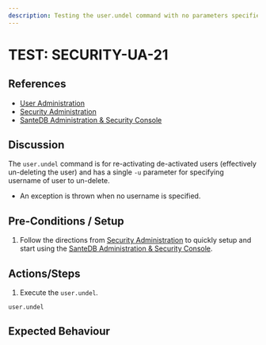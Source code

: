 ```yaml
---
description: Testing the user.undel command with no parameters specified.
---
```


# TEST: SECURITY-UA-21

## References

* [User Administration](../../../../../operations/host-administration/santedb-icdr-admin-console/user-administration.md)
* [Security Administration](../../../../../operations/security-administration/#demo-environment) 
* [SanteDB Administration & Security Console](../../../../../operations/host-administration/santedb-icdr-admin-console/)

## Discussion

The `user.undel` command is for re-activating de-activated users \(effectively un-deleting the user\) and has a single `-u` parameter for specifying username of user to un-delete.

* An exception is thrown when no username is specified.

## Pre-Conditions / Setup

1. Follow the directions from [Security Administration](../../../../../operations/security-administration/#demo-environment) to quickly setup and start using the [SanteDB Administration & Security Console](../../../../../operations/host-administration/santedb-icdr-admin-console/).

## Actions/Steps

1. Execute the `user.undel`.

```text
user.undel 
```

## Expected Behaviour

